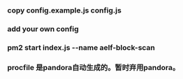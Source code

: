 ### copy config.example.js config.js 
### add your own config

### pm2 start index.js --name aelf-block-scan

### procfile 是pandora自动生成的。暂时弃用pandora。